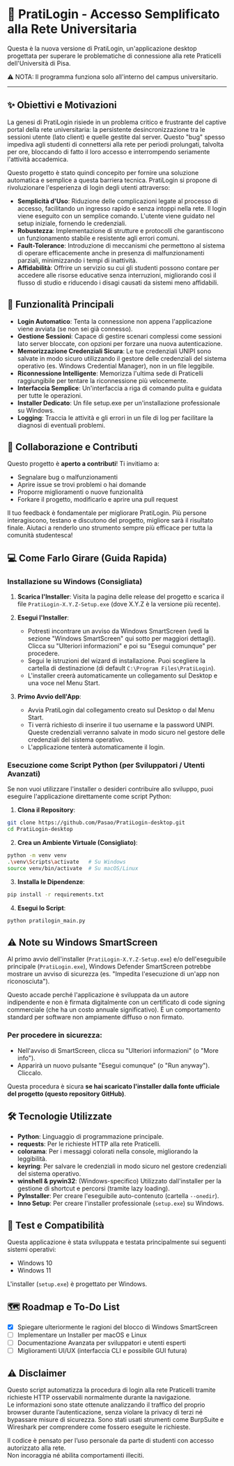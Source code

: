 # 🚀 PratiLogin - Accesso Semplificato alla Rete Universitaria

Questa è la nuova versione di PratiLogin, un'applicazione desktop progettata per superare le problematiche di connessione alla rete Praticelli dell'Università di Pisa.

⚠️ NOTA: Il programma funziona solo all'interno del campus universitario.

---

## ✨ Obiettivi e Motivazioni

La genesi di PratiLogin risiede in un problema critico e frustrante del captive portal della rete universitaria: la persistente desincronizzazione tra le sessioni utente (lato client) e quelle gestite dal server. Questo "bug" spesso impediva agli studenti di connettersi alla rete per periodi prolungati, talvolta per ore, bloccando di fatto il loro accesso e interrompendo seriamente l'attività accademica.

Questo progetto è stato quindi concepito per fornire una soluzione automatica e semplice a questa barriera tecnica. PratiLogin si propone di rivoluzionare l'esperienza di login degli utenti attraverso:

* **Semplicità d'Uso**: Riduzione delle complicazioni legate al processo di accesso, facilitando un ingresso rapido e senza intoppi nella rete. Il login viene eseguito con un semplice comando. L'utente viene guidato nel setup iniziale, fornendo le credenziali.
* **Robustezza**: Implementazione di strutture e protocolli che garantiscono un funzionamento stabile e resistente agli errori comuni.
* **Fault-Tolerance**: Introduzione di meccanismi che permettono al sistema di operare efficacemente anche in presenza di malfunzionamenti parziali, minimizzando i tempi di inattività.
* **Affidabilità**: Offrire un servizio su cui gli studenti possono contare per accedere alle risorse educative senza interruzioni, migliorando così il flusso di studio e riducendo i disagi causati da sistemi meno affidabili.

## 🌟 Funzionalità Principali

* **Login Automatico**: Tenta la connessione non appena l'applicazione viene avviata (se non sei già connesso).
* **Gestione Sessioni**: Capace di gestire scenari complessi come sessioni lato server bloccate, con opzioni per forzare una nuova autenticazione.
* **Memorizzazione Credenziali Sicura**: Le tue credenziali UNIPI sono salvate in modo sicuro utilizzando il gestore delle credenziali del sistema operativo (es. Windows Credential Manager), non in un file leggibile.
* **Riconnessione Intelligente**: Memorizza l'ultima sede di Praticelli raggiungibile per tentare la riconnessione più velocemente.
* **Interfaccia Semplice**: Un'interfaccia a riga di comando pulita e guidata per tutte le operazioni.
* **Installer Dedicato**: Un file setup.exe per un'installazione professionale su Windows.
* **Logging**: Traccia le attività e gli errori in un file di log per facilitare la diagnosi di eventuali problemi.

## 🤝 Collaborazione e Contributi

Questo progetto è **aperto a contributi**! Ti invitiamo a:

* Segnalare bug o malfunzionamenti
* Aprire issue se trovi problemi o hai domande
* Proporre miglioramenti o nuove funzionalità
* Forkare il progetto, modificarlo e aprire una pull request

Il tuo feedback è fondamentale per migliorare PratiLogin. Più persone interagiscono, testano e discutono del progetto, migliore sarà il risultato finale. Aiutaci a renderlo uno strumento sempre più efficace per tutta la comunità studentesca!

## 💻 Come Farlo Girare (Guida Rapida)

### Installazione su Windows (Consigliata)

1. **Scarica l'Installer**: Visita la pagina delle release del progetto e scarica il file `PratiLogin-X.Y.Z-Setup.exe` (dove X.Y.Z è la versione più recente).
2. **Esegui l'Installer**:

   * Potresti incontrare un avviso da Windows SmartScreen (vedi la sezione "Windows SmartScreen" qui sotto per maggiori dettagli). Clicca su "Ulteriori informazioni" e poi su "Esegui comunque" per procedere.
   * Segui le istruzioni del wizard di installazione. Puoi scegliere la cartella di destinazione (di default `C:\Program Files\PratiLogin`).
   * L'installer creerà automaticamente un collegamento sul Desktop e una voce nel Menu Start.
3. **Primo Avvio dell'App**:

   * Avvia PratiLogin dal collegamento creato sul Desktop o dal Menu Start.
   * Ti verrà richiesto di inserire il tuo username e la password UNIPI. Queste credenziali verranno salvate in modo sicuro nel gestore delle credenziali del sistema operativo.
   * L'applicazione tenterà automaticamente il login.

### Esecuzione come Script Python (per Sviluppatori / Utenti Avanzati)

Se non vuoi utilizzare l'installer o desideri contribuire allo sviluppo, puoi eseguire l'applicazione direttamente come script Python:

1. **Clona il Repository**:

```bash
git clone https://github.com/Pasao/PratiLogin-desktop.git
cd PratiLogin-desktop
```

2. **Crea un Ambiente Virtuale (Consigliato)**:

```bash
python -m venv venv
.\venv\Scripts\activate   # Su Windows
source venv/bin/activate  # Su macOS/Linux
```

3. **Installa le Dipendenze**:

```bash
pip install -r requirements.txt
```

4. **Esegui lo Script**:

```bash
python pratilogin_main.py
```

## ⚠️ Note su Windows SmartScreen

Al primo avvio dell'installer (`PratiLogin-X.Y.Z-Setup.exe`) e/o dell'eseguibile principale (`PratiLogin.exe`), Windows Defender SmartScreen potrebbe mostrare un avviso di sicurezza (es. "Impedita l'esecuzione di un'app non riconosciuta").

Questo accade perché l'applicazione è sviluppata da un autore indipendente e non è firmata digitalmente con un certificato di code signing commerciale (che ha un costo annuale significativo). È un comportamento standard per software non ampiamente diffuso o non firmato.

### Per procedere in sicurezza:

* Nell'avviso di SmartScreen, clicca su "Ulteriori informazioni" (o "More info").
* Apparirà un nuovo pulsante "Esegui comunque" (o "Run anyway"). Cliccalo.

Questa procedura è sicura **se hai scaricato l'installer dalla fonte ufficiale del progetto (questo repository GitHub)**.

## 🛠️ Tecnologie Utilizzate

* **Python**: Linguaggio di programmazione principale.
* **requests**: Per le richieste HTTP alla rete Praticelli.
* **colorama**: Per i messaggi colorati nella console, migliorando la leggibilità.
* **keyring**: Per salvare le credenziali in modo sicuro nel gestore credenziali del sistema operativo.
* **winshell & pywin32**: (Windows-specifico) Utilizzato dall'installer per la gestione di shortcut e percorsi (tramite lazy loading).
* **PyInstaller**: Per creare l'eseguibile auto-contenuto (cartella `--onedir`).
* **Inno Setup**: Per creare l'installer professionale (`setup.exe`) su Windows.

## 🧪 Test e Compatibilità

Questa applicazione è stata sviluppata e testata principalmente sui seguenti sistemi operativi:

* Windows 10
* Windows 11

L'installer (`setup.exe`) è progettato per Windows.

## 🗺️ Roadmap e To-Do List

* [x] Spiegare ulteriormente le ragioni del blocco di Windows SmartScreen
* [ ] Implementare un Installer per macOS e Linux
* [ ] Documentazione Avanzata per sviluppatori e utenti esperti
* [ ] Miglioramenti UI/UX (interfaccia CLI e possibile GUI futura)

## ⚠️ Disclaimer

Questo script automatizza la procedura di login alla rete Praticelli tramite richieste HTTP osservabili normalmente durante la navigazione.  
Le informazioni sono state ottenute analizzando il traffico del proprio browser durante l’autenticazione, senza violare la privacy di terzi né bypassare misure di sicurezza.
Sono stati usati strumenti come BurpSuite e Wireshark per comprendere come fossero eseguite le richieste.

Il codice è pensato per l’uso personale da parte di studenti con accesso autorizzato alla rete.  
Non incoraggia né abilita comportamenti illeciti.
